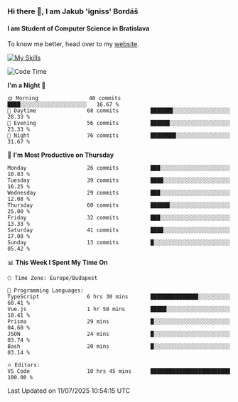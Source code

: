 ### Hi there 👋, I am Jakub 'igniss' Bordáš

#### I am Student of Computer Science in Bratislava
To know me better, head over to my [website](https://bordas.sk).

[![My Skills](https://skillicons.dev/icons?i=js,typescript,html,css,figma,svelte,vue,next,postgresql,nest,express,nodejs)](https://bordas.sk)


<!--START_SECTION:waka-->
![Code Time](http://img.shields.io/badge/Code%20Time-1%2C986%20hrs%2058%20mins-blue)

**I'm a Night 🦉** 

```text
🌞 Morning                40 commits          ████░░░░░░░░░░░░░░░░░░░░░   16.67 % 
🌆 Daytime                68 commits          ███████░░░░░░░░░░░░░░░░░░   28.33 % 
🌃 Evening                56 commits          ██████░░░░░░░░░░░░░░░░░░░   23.33 % 
🌙 Night                  76 commits          ████████░░░░░░░░░░░░░░░░░   31.67 % 
```
📅 **I'm Most Productive on Thursday** 

```text
Monday                   26 commits          ███░░░░░░░░░░░░░░░░░░░░░░   10.83 % 
Tuesday                  39 commits          ████░░░░░░░░░░░░░░░░░░░░░   16.25 % 
Wednesday                29 commits          ███░░░░░░░░░░░░░░░░░░░░░░   12.08 % 
Thursday                 60 commits          ██████░░░░░░░░░░░░░░░░░░░   25.00 % 
Friday                   32 commits          ███░░░░░░░░░░░░░░░░░░░░░░   13.33 % 
Saturday                 41 commits          ████░░░░░░░░░░░░░░░░░░░░░   17.08 % 
Sunday                   13 commits          █░░░░░░░░░░░░░░░░░░░░░░░░   05.42 % 
```


📊 **This Week I Spent My Time On** 

```text
🕑︎ Time Zone: Europe/Budapest

💬 Programming Languages: 
TypeScript               6 hrs 30 mins       ███████████████░░░░░░░░░░   60.41 % 
Vue.js                   1 hr 58 mins        █████░░░░░░░░░░░░░░░░░░░░   18.41 % 
Prisma                   29 mins             █░░░░░░░░░░░░░░░░░░░░░░░░   04.60 % 
JSON                     24 mins             █░░░░░░░░░░░░░░░░░░░░░░░░   03.74 % 
Bash                     20 mins             █░░░░░░░░░░░░░░░░░░░░░░░░   03.14 % 

🔥 Editors: 
VS Code                  10 hrs 45 mins      █████████████████████████   100.00 % 
```


 Last Updated on 11/07/2025 10:54:15 UTC
<!--END_SECTION:waka-->
